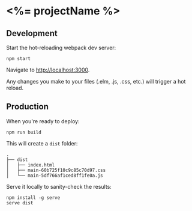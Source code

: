 # <%= projectName %>

## Development

Start the hot-reloading webpack dev server:

    npm start

Navigate to <http://localhost:3000>.

Any changes you make to your files (.elm, .js, .css, etc.) will trigger
a hot reload.

## Production

When you're ready to deploy:

    npm run build

This will create a `dist` folder:

    .
    ├── dist
    │   ├── index.html
    │   ├── main-60b725f10c9c85c70d97.css
    │   └── main-5df766af1ced8ff1fe0a.js

Serve it locally to sanity-check the results:

    npm install -g serve
    serve dist
